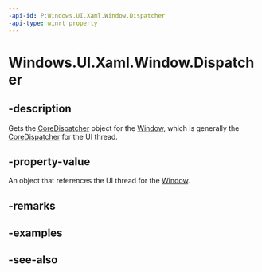 ```yaml
---
-api-id: P:Windows.UI.Xaml.Window.Dispatcher
-api-type: winrt property
---
```


<!-- Property syntax
public Windows.UI.Core.CoreDispatcher Dispatcher { get; }
-->

# Windows.UI.Xaml.Window.Dispatcher

## -description
Gets the [CoreDispatcher](../windows.ui.core/coredispatcher.md) object for the [Window](window.md), which is generally the [CoreDispatcher](../windows.ui.core/coredispatcher.md) for the UI thread.



## -property-value
An object that references the UI thread for the [Window](window.md).

## -remarks

## -examples

## -see-also
